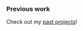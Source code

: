 ### Previous work

Check out my <a href="https://zaaane.com/projects" target="_blank">past projects</a>!
